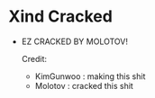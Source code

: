 # Xind Cracked
* EZ CRACKED BY MOLOTOV!

  Credit:
    - KimGunwoo : making this shit
    - Molotov : cracked this shit
